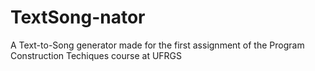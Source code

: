 # TextSong-nator
A Text-to-Song generator made for the first assignment of the Program Construction Techiques course at UFRGS
